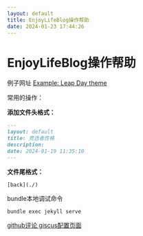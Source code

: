 ```yaml
---
layout: default
title: EnjoyLifeBlog操作帮助
date: 2024-01-23 17:44:26
---
```


# EnjoyLifeBlog操作帮助



例子网址  [Example: Leap Day theme](https://pages-themes.github.io/leap-day/)



常用的操作：

**添加文件头格式：**

```markdown
---
layout: default
title: 竞选者性格
description: 
date: 2024-01-19 11:35:10
---
```



**文件尾格式：**

```
[back](./)
```

bundle本地调试命令
```
bundle exec jekyll serve
```


[github评论 giscus配置页面](https://giscus.app/zh-CN)